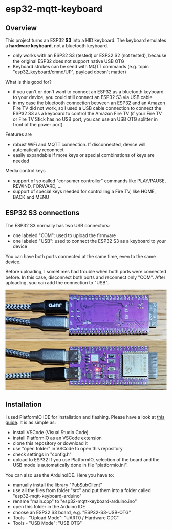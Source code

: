 # esp32-mqtt-keyboard
## Overview
This project turns an ESP32 <b>S3</b> into a HID keyboard. The keyboard emulates a <b>hardware keyboard</b>, not a bluetooth keyboard.
* only works with an ESP32 S3 (tested) or ESP32 S2 (not tested), because the original ESP32 does not support native USB OTG
* Keyboard strokes can be send with MQTT commands (e.g. topic "esp32_keyboard/cmnd/UP", payload doesn't matter)

What is this good for?
* if you can't or don't want to connect an ESP32 as a bluetooth keyboard to your device, you could still connect an ESP32 S3 via USB cable
* in my case the bluetooth connection between an ESP32 and an Amazon Fire TV did not work, so I used a USB cable connection to connect the ESP32 S3 as a keyboard to control the Amazon Fire TV (if your Fire TV or Fire TV Stick has no USB port, you can use an USB OTG splitter in front of the power port).

Features are
* robust WiFi and MQTT connection. If disconnected, device will automatically reconnect
* easily expandable if more keys or special combinations of keys are needed

Media control keys
* support of so called "consumer controller" commands like PLAY/PAUSE, REWIND, FORWARD, ...
* support of special keys needed for controlling a Fire TV, like HOME, BACK and MENU

## ESP32 S3 connections
The ESP32 S3 normally has two USB connectors:
* one labeled "COM": used to upload the firmware
* one labeled "USB": used to connect the ESP32 S3 as a keyboard to your device

You can have both ports connected at the same time, even to the same device.

Before uploading, I sometimes had trouble when both ports were connected before. In this case, disconnect both ports and reconnect only "COM". After uploading, you can add the connection to "USB".

![TempControllerModeArduiTouch](https://github.com/KlausMu/esp32-mqtt-keyboard/blob/main/images/ESP32_S3_Back.jpg)
![TempControllerModeArduiTouch](https://github.com/KlausMu/esp32-mqtt-keyboard/blob/main/images/ESP32_S3_Front.jpg)

## Installation
I used PlatformIO IDE for installation and flashing. Please have a look at <a href="https://docs.platformio.org/en/latest/integration/ide/vscode.html#installation">this guide</a>. It is as simple as:
* install VSCode (Visual Studio Code)
* install PlatformIO as an VSCode extension
* clone this repository or download it
* use "open folder" in VSCode to open this repository
* check settings in "config.h"
* upload to ESP32
If you use PlatformIO, selection of the board and the USB mode is automatically done in file "platformio.ini".

You can also use the ArduinoIDE. Here you have to:
* manually install the library "PubSubClient"
* use all the files from folder "src" and put them into a folder called "esp32-mqtt-keyboard-arduino"
* rename "main.cpp" to "esp32-mqtt-keyboard-arduino.ino"
* open this folder in the Arduino IDE
* choose an ESP32 S3 board, e.g. "ESP32-S3-USB-OTG"
* Tools - "Upload Mode": "UART0 / Hardware CDC"
* Tools - "USB Mode": "USB OTG"

  


